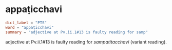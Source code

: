 # appaṭicchavi

``` toml
dict_label = "PTS"
word = "appaṭicchavi"
summary = "adjective at Pv.ii.1#13 is faulty reading for samp"
```

adjective at Pv.ii.1#13 is faulty reading for *sampatitacchavi* (variant reading).

